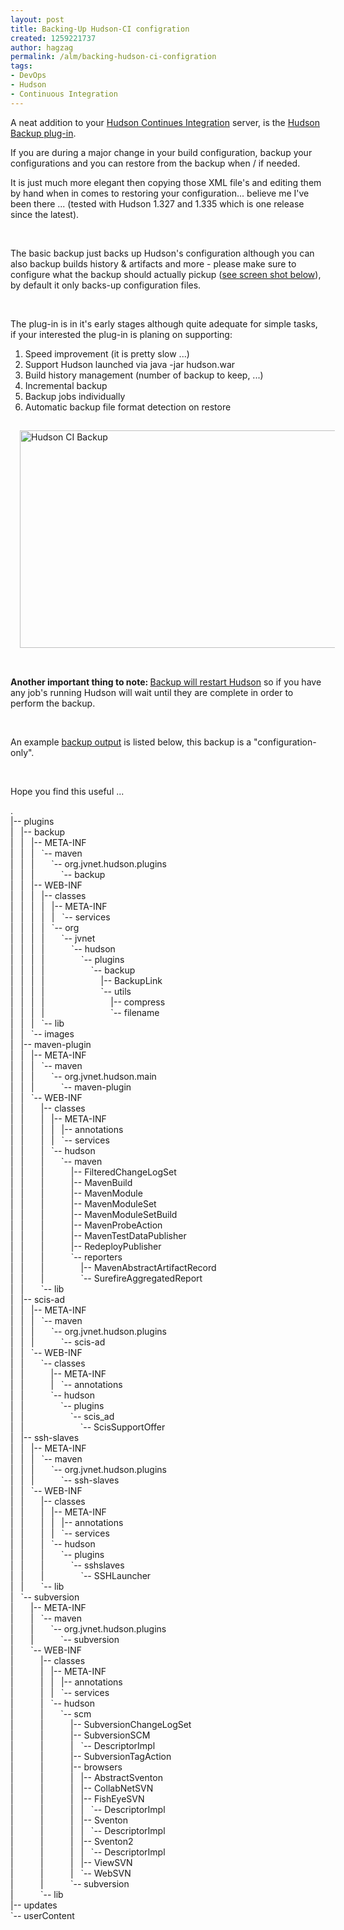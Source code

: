 ```yaml
---
layout: post
title: Backing-Up Hudson-CI configration
created: 1259221737
author: hagzag
permalink: /alm/backing-hudson-ci-configration
tags:
- DevOps
- Hudson
- Continuous Integration
---
```

<p>A neat addition to your <a href="http://wiki.hudson-ci.org/display/HUDSON/Meet+Hudson">Hudson Continues Integration</a> server, is the <a href="http://wiki.hudson-ci.org/display/HUDSON/Backup+Plugin">Hudson Backup plug-in</a>.</p>
<p>If you are during a major change in your build configuration, backup your configurations and you can restore from the backup when / if needed.</p>
<p>It is just much more elegant then copying those XML file's and editing them by hand when in comes to restoring your configuration... believe me I've been there ... (tested with Hudson 1.327 and 1.335 which is one release since the latest).</p>
<!--break-->
<p>&nbsp;</p>
<p>The basic backup just backs up Hudson's configuration although you can also backup builds history &amp; artifacts and more - please make sure to configure what the backup should actually pickup (<a href="#ScrrenShot">see screen shot below</a>), by default it only backs-up configuration files.</p>
<p>&nbsp;</p>
<p>The plug-in is in it's early stages although quite adequate for simple tasks, if your interested the plug-in is planing on supporting:<del><br />
</del></p>
<ol>
    <li>Speed improvement (it is pretty slow ...)</li>
    <li>Support Hudson launched via java -jar hudson.war</li>
    <li>Build history management (number of backup to keep, ...)</li>
    <li>Incremental backup</li>
    <li>Backup jobs individually</li>
    <li>Automatic backup file format detection on restore</li>
</ol>
<p><a name="ScrrenShot"><img align="left" width="600" vspace="15" hspace="15" height="348" alt="Hudson CI Backup" src="/files/upload/29/HudsonCI-BackupConfig.png" /></a></p>
<p>&nbsp;</p>
<p><strong>Another important thing to note: </strong><u>Backup will restart Hudson</u> so if you have any job's running Hudson will wait until they are complete in order to perform the backup.</p>
<p>&nbsp;</p>
<p>An example <a href="#backupoutput">backup output</a> is listed below, this backup is a &quot;configuration-only&quot;.</p>
<p>&nbsp;</p>
<p>Hope you find this useful ...</p>
<p><a name="backupoutput">.</a><br />
|-- plugins<br />
|&nbsp;&nbsp; |-- backup<br />
|&nbsp;&nbsp; |&nbsp;&nbsp; |-- META-INF<br />
|&nbsp;&nbsp; |&nbsp;&nbsp; |&nbsp;&nbsp; `-- maven<br />
|&nbsp;&nbsp; |&nbsp;&nbsp; |&nbsp;&nbsp;&nbsp;&nbsp;&nbsp;&nbsp; `-- org.jvnet.hudson.plugins<br />
|&nbsp;&nbsp; |&nbsp;&nbsp; |&nbsp;&nbsp;&nbsp;&nbsp;&nbsp;&nbsp;&nbsp;&nbsp;&nbsp;&nbsp; `-- backup<br />
|&nbsp;&nbsp; |&nbsp;&nbsp; |-- WEB-INF<br />
|&nbsp;&nbsp; |&nbsp;&nbsp; |&nbsp;&nbsp; |-- classes<br />
|&nbsp;&nbsp; |&nbsp;&nbsp; |&nbsp;&nbsp; |&nbsp;&nbsp; |-- META-INF<br />
|&nbsp;&nbsp; |&nbsp;&nbsp; |&nbsp;&nbsp; |&nbsp;&nbsp; |&nbsp;&nbsp; `-- services<br />
|&nbsp;&nbsp; |&nbsp;&nbsp; |&nbsp;&nbsp; |&nbsp;&nbsp; `-- org<br />
|&nbsp;&nbsp; |&nbsp;&nbsp; |&nbsp;&nbsp; |&nbsp;&nbsp;&nbsp;&nbsp;&nbsp;&nbsp; `-- jvnet<br />
|&nbsp;&nbsp; |&nbsp;&nbsp; |&nbsp;&nbsp; |&nbsp;&nbsp;&nbsp;&nbsp;&nbsp;&nbsp;&nbsp;&nbsp;&nbsp;&nbsp; `-- hudson<br />
|&nbsp;&nbsp; |&nbsp;&nbsp; |&nbsp;&nbsp; |&nbsp;&nbsp;&nbsp;&nbsp;&nbsp;&nbsp;&nbsp;&nbsp;&nbsp;&nbsp;&nbsp;&nbsp;&nbsp;&nbsp; `-- plugins<br />
|&nbsp;&nbsp; |&nbsp;&nbsp; |&nbsp;&nbsp; |&nbsp;&nbsp;&nbsp;&nbsp;&nbsp;&nbsp;&nbsp;&nbsp;&nbsp;&nbsp;&nbsp;&nbsp;&nbsp;&nbsp;&nbsp;&nbsp;&nbsp;&nbsp; `-- backup<br />
|&nbsp;&nbsp; |&nbsp;&nbsp; |&nbsp;&nbsp; |&nbsp;&nbsp;&nbsp;&nbsp;&nbsp;&nbsp;&nbsp;&nbsp;&nbsp;&nbsp;&nbsp;&nbsp;&nbsp;&nbsp;&nbsp;&nbsp;&nbsp;&nbsp;&nbsp;&nbsp;&nbsp;&nbsp; |-- BackupLink<br />
|&nbsp;&nbsp; |&nbsp;&nbsp; |&nbsp;&nbsp; |&nbsp;&nbsp;&nbsp;&nbsp;&nbsp;&nbsp;&nbsp;&nbsp;&nbsp;&nbsp;&nbsp;&nbsp;&nbsp;&nbsp;&nbsp;&nbsp;&nbsp;&nbsp;&nbsp;&nbsp;&nbsp;&nbsp; `-- utils<br />
|&nbsp;&nbsp; |&nbsp;&nbsp; |&nbsp;&nbsp; |&nbsp;&nbsp;&nbsp;&nbsp;&nbsp;&nbsp;&nbsp;&nbsp;&nbsp;&nbsp;&nbsp;&nbsp;&nbsp;&nbsp;&nbsp;&nbsp;&nbsp;&nbsp;&nbsp;&nbsp;&nbsp;&nbsp;&nbsp;&nbsp;&nbsp;&nbsp; |-- compress<br />
|&nbsp;&nbsp; |&nbsp;&nbsp; |&nbsp;&nbsp; |&nbsp;&nbsp;&nbsp;&nbsp;&nbsp;&nbsp;&nbsp;&nbsp;&nbsp;&nbsp;&nbsp;&nbsp;&nbsp;&nbsp;&nbsp;&nbsp;&nbsp;&nbsp;&nbsp;&nbsp;&nbsp;&nbsp;&nbsp;&nbsp;&nbsp;&nbsp; `-- filename<br />
|&nbsp;&nbsp; |&nbsp;&nbsp; |&nbsp;&nbsp; `-- lib<br />
|&nbsp;&nbsp; |&nbsp;&nbsp; `-- images<br />
|&nbsp;&nbsp; |-- maven-plugin<br />
|&nbsp;&nbsp; |&nbsp;&nbsp; |-- META-INF<br />
|&nbsp;&nbsp; |&nbsp;&nbsp; |&nbsp;&nbsp; `-- maven<br />
|&nbsp;&nbsp; |&nbsp;&nbsp; |&nbsp;&nbsp;&nbsp;&nbsp;&nbsp;&nbsp; `-- org.jvnet.hudson.main<br />
|&nbsp;&nbsp; |&nbsp;&nbsp; |&nbsp;&nbsp;&nbsp;&nbsp;&nbsp;&nbsp;&nbsp;&nbsp;&nbsp;&nbsp; `-- maven-plugin<br />
|&nbsp;&nbsp; |&nbsp;&nbsp; `-- WEB-INF<br />
|&nbsp;&nbsp; |&nbsp;&nbsp;&nbsp;&nbsp;&nbsp;&nbsp; |-- classes<br />
|&nbsp;&nbsp; |&nbsp;&nbsp;&nbsp;&nbsp;&nbsp;&nbsp; |&nbsp;&nbsp; |-- META-INF<br />
|&nbsp;&nbsp; |&nbsp;&nbsp;&nbsp;&nbsp;&nbsp;&nbsp; |&nbsp;&nbsp; |&nbsp;&nbsp; |-- annotations<br />
|&nbsp;&nbsp; |&nbsp;&nbsp;&nbsp;&nbsp;&nbsp;&nbsp; |&nbsp;&nbsp; |&nbsp;&nbsp; `-- services<br />
|&nbsp;&nbsp; |&nbsp;&nbsp;&nbsp;&nbsp;&nbsp;&nbsp; |&nbsp;&nbsp; `-- hudson<br />
|&nbsp;&nbsp; |&nbsp;&nbsp;&nbsp;&nbsp;&nbsp;&nbsp; |&nbsp;&nbsp;&nbsp;&nbsp;&nbsp;&nbsp; `-- maven<br />
|&nbsp;&nbsp; |&nbsp;&nbsp;&nbsp;&nbsp;&nbsp;&nbsp; |&nbsp;&nbsp;&nbsp;&nbsp;&nbsp;&nbsp;&nbsp;&nbsp;&nbsp;&nbsp; |-- FilteredChangeLogSet<br />
|&nbsp;&nbsp; |&nbsp;&nbsp;&nbsp;&nbsp;&nbsp;&nbsp; |&nbsp;&nbsp;&nbsp;&nbsp;&nbsp;&nbsp;&nbsp;&nbsp;&nbsp;&nbsp; |-- MavenBuild<br />
|&nbsp;&nbsp; |&nbsp;&nbsp;&nbsp;&nbsp;&nbsp;&nbsp; |&nbsp;&nbsp;&nbsp;&nbsp;&nbsp;&nbsp;&nbsp;&nbsp;&nbsp;&nbsp; |-- MavenModule<br />
|&nbsp;&nbsp; |&nbsp;&nbsp;&nbsp;&nbsp;&nbsp;&nbsp; |&nbsp;&nbsp;&nbsp;&nbsp;&nbsp;&nbsp;&nbsp;&nbsp;&nbsp;&nbsp; |-- MavenModuleSet<br />
|&nbsp;&nbsp; |&nbsp;&nbsp;&nbsp;&nbsp;&nbsp;&nbsp; |&nbsp;&nbsp;&nbsp;&nbsp;&nbsp;&nbsp;&nbsp;&nbsp;&nbsp;&nbsp; |-- MavenModuleSetBuild<br />
|&nbsp;&nbsp; |&nbsp;&nbsp;&nbsp;&nbsp;&nbsp;&nbsp; |&nbsp;&nbsp;&nbsp;&nbsp;&nbsp;&nbsp;&nbsp;&nbsp;&nbsp;&nbsp; |-- MavenProbeAction<br />
|&nbsp;&nbsp; |&nbsp;&nbsp;&nbsp;&nbsp;&nbsp;&nbsp; |&nbsp;&nbsp;&nbsp;&nbsp;&nbsp;&nbsp;&nbsp;&nbsp;&nbsp;&nbsp; |-- MavenTestDataPublisher<br />
|&nbsp;&nbsp; |&nbsp;&nbsp;&nbsp;&nbsp;&nbsp;&nbsp; |&nbsp;&nbsp;&nbsp;&nbsp;&nbsp;&nbsp;&nbsp;&nbsp;&nbsp;&nbsp; |-- RedeployPublisher<br />
|&nbsp;&nbsp; |&nbsp;&nbsp;&nbsp;&nbsp;&nbsp;&nbsp; |&nbsp;&nbsp;&nbsp;&nbsp;&nbsp;&nbsp;&nbsp;&nbsp;&nbsp;&nbsp; `-- reporters<br />
|&nbsp;&nbsp; |&nbsp;&nbsp;&nbsp;&nbsp;&nbsp;&nbsp; |&nbsp;&nbsp;&nbsp;&nbsp;&nbsp;&nbsp;&nbsp;&nbsp;&nbsp;&nbsp;&nbsp;&nbsp;&nbsp;&nbsp; |-- MavenAbstractArtifactRecord<br />
|&nbsp;&nbsp; |&nbsp;&nbsp;&nbsp;&nbsp;&nbsp;&nbsp; |&nbsp;&nbsp;&nbsp;&nbsp;&nbsp;&nbsp;&nbsp;&nbsp;&nbsp;&nbsp;&nbsp;&nbsp;&nbsp;&nbsp; `-- SurefireAggregatedReport<br />
|&nbsp;&nbsp; |&nbsp;&nbsp;&nbsp;&nbsp;&nbsp;&nbsp; `-- lib<br />
|&nbsp;&nbsp; |-- scis-ad<br />
|&nbsp;&nbsp; |&nbsp;&nbsp; |-- META-INF<br />
|&nbsp;&nbsp; |&nbsp;&nbsp; |&nbsp;&nbsp; `-- maven<br />
|&nbsp;&nbsp; |&nbsp;&nbsp; |&nbsp;&nbsp;&nbsp;&nbsp;&nbsp;&nbsp; `-- org.jvnet.hudson.plugins<br />
|&nbsp;&nbsp; |&nbsp;&nbsp; |&nbsp;&nbsp;&nbsp;&nbsp;&nbsp;&nbsp;&nbsp;&nbsp;&nbsp;&nbsp; `-- scis-ad<br />
|&nbsp;&nbsp; |&nbsp;&nbsp; `-- WEB-INF<br />
|&nbsp;&nbsp; |&nbsp;&nbsp;&nbsp;&nbsp;&nbsp;&nbsp; `-- classes<br />
|&nbsp;&nbsp; |&nbsp;&nbsp;&nbsp;&nbsp;&nbsp;&nbsp;&nbsp;&nbsp;&nbsp;&nbsp; |-- META-INF<br />
|&nbsp;&nbsp; |&nbsp;&nbsp;&nbsp;&nbsp;&nbsp;&nbsp;&nbsp;&nbsp;&nbsp;&nbsp; |&nbsp;&nbsp; `-- annotations<br />
|&nbsp;&nbsp; |&nbsp;&nbsp;&nbsp;&nbsp;&nbsp;&nbsp;&nbsp;&nbsp;&nbsp;&nbsp; `-- hudson<br />
|&nbsp;&nbsp; |&nbsp;&nbsp;&nbsp;&nbsp;&nbsp;&nbsp;&nbsp;&nbsp;&nbsp;&nbsp;&nbsp;&nbsp;&nbsp;&nbsp; `-- plugins<br />
|&nbsp;&nbsp; |&nbsp;&nbsp;&nbsp;&nbsp;&nbsp;&nbsp;&nbsp;&nbsp;&nbsp;&nbsp;&nbsp;&nbsp;&nbsp;&nbsp;&nbsp;&nbsp;&nbsp;&nbsp; `-- scis_ad<br />
|&nbsp;&nbsp; |&nbsp;&nbsp;&nbsp;&nbsp;&nbsp;&nbsp;&nbsp;&nbsp;&nbsp;&nbsp;&nbsp;&nbsp;&nbsp;&nbsp;&nbsp;&nbsp;&nbsp;&nbsp;&nbsp;&nbsp;&nbsp;&nbsp; `-- ScisSupportOffer<br />
|&nbsp;&nbsp; |-- ssh-slaves<br />
|&nbsp;&nbsp; |&nbsp;&nbsp; |-- META-INF<br />
|&nbsp;&nbsp; |&nbsp;&nbsp; |&nbsp;&nbsp; `-- maven<br />
|&nbsp;&nbsp; |&nbsp;&nbsp; |&nbsp;&nbsp;&nbsp;&nbsp;&nbsp;&nbsp; `-- org.jvnet.hudson.plugins<br />
|&nbsp;&nbsp; |&nbsp;&nbsp; |&nbsp;&nbsp;&nbsp;&nbsp;&nbsp;&nbsp;&nbsp;&nbsp;&nbsp;&nbsp; `-- ssh-slaves<br />
|&nbsp;&nbsp; |&nbsp;&nbsp; `-- WEB-INF<br />
|&nbsp;&nbsp; |&nbsp;&nbsp;&nbsp;&nbsp;&nbsp;&nbsp; |-- classes<br />
|&nbsp;&nbsp; |&nbsp;&nbsp;&nbsp;&nbsp;&nbsp;&nbsp; |&nbsp;&nbsp; |-- META-INF<br />
|&nbsp;&nbsp; |&nbsp;&nbsp;&nbsp;&nbsp;&nbsp;&nbsp; |&nbsp;&nbsp; |&nbsp;&nbsp; |-- annotations<br />
|&nbsp;&nbsp; |&nbsp;&nbsp;&nbsp;&nbsp;&nbsp;&nbsp; |&nbsp;&nbsp; |&nbsp;&nbsp; `-- services<br />
|&nbsp;&nbsp; |&nbsp;&nbsp;&nbsp;&nbsp;&nbsp;&nbsp; |&nbsp;&nbsp; `-- hudson<br />
|&nbsp;&nbsp; |&nbsp;&nbsp;&nbsp;&nbsp;&nbsp;&nbsp; |&nbsp;&nbsp;&nbsp;&nbsp;&nbsp;&nbsp; `-- plugins<br />
|&nbsp;&nbsp; |&nbsp;&nbsp;&nbsp;&nbsp;&nbsp;&nbsp; |&nbsp;&nbsp;&nbsp;&nbsp;&nbsp;&nbsp;&nbsp;&nbsp;&nbsp;&nbsp; `-- sshslaves<br />
|&nbsp;&nbsp; |&nbsp;&nbsp;&nbsp;&nbsp;&nbsp;&nbsp; |&nbsp;&nbsp;&nbsp;&nbsp;&nbsp;&nbsp;&nbsp;&nbsp;&nbsp;&nbsp;&nbsp;&nbsp;&nbsp;&nbsp; `-- SSHLauncher<br />
|&nbsp;&nbsp; |&nbsp;&nbsp;&nbsp;&nbsp;&nbsp;&nbsp; `-- lib<br />
|&nbsp;&nbsp; `-- subversion<br />
|&nbsp;&nbsp;&nbsp;&nbsp;&nbsp;&nbsp; |-- META-INF<br />
|&nbsp;&nbsp;&nbsp;&nbsp;&nbsp;&nbsp; |&nbsp;&nbsp; `-- maven<br />
|&nbsp;&nbsp;&nbsp;&nbsp;&nbsp;&nbsp; |&nbsp;&nbsp;&nbsp;&nbsp;&nbsp;&nbsp; `-- org.jvnet.hudson.plugins<br />
|&nbsp;&nbsp;&nbsp;&nbsp;&nbsp;&nbsp; |&nbsp;&nbsp;&nbsp;&nbsp;&nbsp;&nbsp;&nbsp;&nbsp;&nbsp;&nbsp; `-- subversion<br />
|&nbsp;&nbsp;&nbsp;&nbsp;&nbsp;&nbsp; `-- WEB-INF<br />
|&nbsp;&nbsp;&nbsp;&nbsp;&nbsp;&nbsp;&nbsp;&nbsp;&nbsp;&nbsp; |-- classes<br />
|&nbsp;&nbsp;&nbsp;&nbsp;&nbsp;&nbsp;&nbsp;&nbsp;&nbsp;&nbsp; |&nbsp;&nbsp; |-- META-INF<br />
|&nbsp;&nbsp;&nbsp;&nbsp;&nbsp;&nbsp;&nbsp;&nbsp;&nbsp;&nbsp; |&nbsp;&nbsp; |&nbsp;&nbsp; |-- annotations<br />
|&nbsp;&nbsp;&nbsp;&nbsp;&nbsp;&nbsp;&nbsp;&nbsp;&nbsp;&nbsp; |&nbsp;&nbsp; |&nbsp;&nbsp; `-- services<br />
|&nbsp;&nbsp;&nbsp;&nbsp;&nbsp;&nbsp;&nbsp;&nbsp;&nbsp;&nbsp; |&nbsp;&nbsp; `-- hudson<br />
|&nbsp;&nbsp;&nbsp;&nbsp;&nbsp;&nbsp;&nbsp;&nbsp;&nbsp;&nbsp; |&nbsp;&nbsp;&nbsp;&nbsp;&nbsp;&nbsp; `-- scm<br />
|&nbsp;&nbsp;&nbsp;&nbsp;&nbsp;&nbsp;&nbsp;&nbsp;&nbsp;&nbsp; |&nbsp;&nbsp;&nbsp;&nbsp;&nbsp;&nbsp;&nbsp;&nbsp;&nbsp;&nbsp; |-- SubversionChangeLogSet<br />
|&nbsp;&nbsp;&nbsp;&nbsp;&nbsp;&nbsp;&nbsp;&nbsp;&nbsp;&nbsp; |&nbsp;&nbsp;&nbsp;&nbsp;&nbsp;&nbsp;&nbsp;&nbsp;&nbsp;&nbsp; |-- SubversionSCM<br />
|&nbsp;&nbsp;&nbsp;&nbsp;&nbsp;&nbsp;&nbsp;&nbsp;&nbsp;&nbsp; |&nbsp;&nbsp;&nbsp;&nbsp;&nbsp;&nbsp;&nbsp;&nbsp;&nbsp;&nbsp; |&nbsp;&nbsp; `-- DescriptorImpl<br />
|&nbsp;&nbsp;&nbsp;&nbsp;&nbsp;&nbsp;&nbsp;&nbsp;&nbsp;&nbsp; |&nbsp;&nbsp;&nbsp;&nbsp;&nbsp;&nbsp;&nbsp;&nbsp;&nbsp;&nbsp; |-- SubversionTagAction<br />
|&nbsp;&nbsp;&nbsp;&nbsp;&nbsp;&nbsp;&nbsp;&nbsp;&nbsp;&nbsp; |&nbsp;&nbsp;&nbsp;&nbsp;&nbsp;&nbsp;&nbsp;&nbsp;&nbsp;&nbsp; |-- browsers<br />
|&nbsp;&nbsp;&nbsp;&nbsp;&nbsp;&nbsp;&nbsp;&nbsp;&nbsp;&nbsp; |&nbsp;&nbsp;&nbsp;&nbsp;&nbsp;&nbsp;&nbsp;&nbsp;&nbsp;&nbsp; |&nbsp;&nbsp; |-- AbstractSventon<br />
|&nbsp;&nbsp;&nbsp;&nbsp;&nbsp;&nbsp;&nbsp;&nbsp;&nbsp;&nbsp; |&nbsp;&nbsp;&nbsp;&nbsp;&nbsp;&nbsp;&nbsp;&nbsp;&nbsp;&nbsp; |&nbsp;&nbsp; |-- CollabNetSVN<br />
|&nbsp;&nbsp;&nbsp;&nbsp;&nbsp;&nbsp;&nbsp;&nbsp;&nbsp;&nbsp; |&nbsp;&nbsp;&nbsp;&nbsp;&nbsp;&nbsp;&nbsp;&nbsp;&nbsp;&nbsp; |&nbsp;&nbsp; |-- FishEyeSVN<br />
|&nbsp;&nbsp;&nbsp;&nbsp;&nbsp;&nbsp;&nbsp;&nbsp;&nbsp;&nbsp; |&nbsp;&nbsp;&nbsp;&nbsp;&nbsp;&nbsp;&nbsp;&nbsp;&nbsp;&nbsp; |&nbsp;&nbsp; |&nbsp;&nbsp; `-- DescriptorImpl<br />
|&nbsp;&nbsp;&nbsp;&nbsp;&nbsp;&nbsp;&nbsp;&nbsp;&nbsp;&nbsp; |&nbsp;&nbsp;&nbsp;&nbsp;&nbsp;&nbsp;&nbsp;&nbsp;&nbsp;&nbsp; |&nbsp;&nbsp; |-- Sventon<br />
|&nbsp;&nbsp;&nbsp;&nbsp;&nbsp;&nbsp;&nbsp;&nbsp;&nbsp;&nbsp; |&nbsp;&nbsp;&nbsp;&nbsp;&nbsp;&nbsp;&nbsp;&nbsp;&nbsp;&nbsp; |&nbsp;&nbsp; |&nbsp;&nbsp; `-- DescriptorImpl<br />
|&nbsp;&nbsp;&nbsp;&nbsp;&nbsp;&nbsp;&nbsp;&nbsp;&nbsp;&nbsp; |&nbsp;&nbsp;&nbsp;&nbsp;&nbsp;&nbsp;&nbsp;&nbsp;&nbsp;&nbsp; |&nbsp;&nbsp; |-- Sventon2<br />
|&nbsp;&nbsp;&nbsp;&nbsp;&nbsp;&nbsp;&nbsp;&nbsp;&nbsp;&nbsp; |&nbsp;&nbsp;&nbsp;&nbsp;&nbsp;&nbsp;&nbsp;&nbsp;&nbsp;&nbsp; |&nbsp;&nbsp; |&nbsp;&nbsp; `-- DescriptorImpl<br />
|&nbsp;&nbsp;&nbsp;&nbsp;&nbsp;&nbsp;&nbsp;&nbsp;&nbsp;&nbsp; |&nbsp;&nbsp;&nbsp;&nbsp;&nbsp;&nbsp;&nbsp;&nbsp;&nbsp;&nbsp; |&nbsp;&nbsp; |-- ViewSVN<br />
|&nbsp;&nbsp;&nbsp;&nbsp;&nbsp;&nbsp;&nbsp;&nbsp;&nbsp;&nbsp; |&nbsp;&nbsp;&nbsp;&nbsp;&nbsp;&nbsp;&nbsp;&nbsp;&nbsp;&nbsp; |&nbsp;&nbsp; `-- WebSVN<br />
|&nbsp;&nbsp;&nbsp;&nbsp;&nbsp;&nbsp;&nbsp;&nbsp;&nbsp;&nbsp; |&nbsp;&nbsp;&nbsp;&nbsp;&nbsp;&nbsp;&nbsp;&nbsp;&nbsp;&nbsp; `-- subversion<br />
|&nbsp;&nbsp;&nbsp;&nbsp;&nbsp;&nbsp;&nbsp;&nbsp;&nbsp;&nbsp; `-- lib<br />
|-- updates<br />
`-- userContent<br />
&nbsp;</p>
